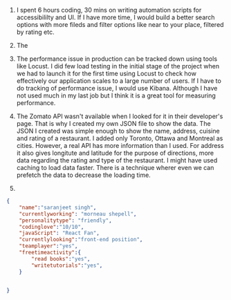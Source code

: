 
1. I spent 6 hours coding, 30 mins on writing automation scripts for accessibililty and UI. If I have more time, I would build a better search options with more fileds and filter options like near to your place, filtered by rating etc. 
2. The 
3. The performance issue in production can be tracked down using tools like Locust. I did few load testing in the initial stage of the project when we had to launch it for the first time using Locust to check how effectively our application scales to a large number of users. 
If I have to do tracking of performance issue, I would use Kibana. Although I have not used much in my last job but I think it is a great tool for measuring performance.

4. The Zomato API wasn't available when I looked for it in their developer's page. That is why I created my own JSON file to show the data. The JSON I created was simple enough to show the name, address, cuisine and rating of a restaurant. I added only Toronto, Ottawa and Montreal as cities. However, a real API has more information than I used. For address it also gives longitute and latitude for the purpose of directions, more data regarding the rating and type of the restaurant. I might have used caching to load data faster. There is a technique wherer even we can prefetch the data to decrease the loading time.
5. 
```json
{ 
    "name":"saranjeet singh",
    "currentlyworking": "morneau shepell",
    "personalitytype": "friendly",
    "codinglove":"10/10",
    "javaScript": "React Fan",
    "currentlylooking":"front-end position",
    "teamplayer":"yes",
    "freetimeactivity":{
        "read books":"yes",
        "writetutorials":"yes",
    }


}
```